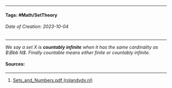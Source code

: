 __________________________________________________________________________
#### **Tags:** #Math/SetTheory 
###### *Date of Creation: 2023-10-04*
__________________________________________________________________________

*We say a set $X$ is **countably infinite** when it has the same cardinality as $\Bbb N$. Finally countable means either finite or countably infinite.*
#### Sources:
__________________________________________________________________________
1. [Sets_and_Numbers.pdf (rolandvdv.nl)](https://www.rolandvdv.nl/Sets_and_Numbers.pdf)